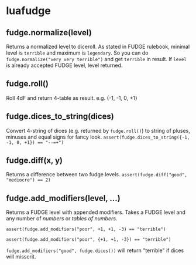 # luafudge

## fudge.normalize(level)
Returns a normalized level to diceroll. As stated in FUDGE rulebook,
minimal level is `terrible` and maximum is `legendary`. So you can do
`fudge.normalize("very very terrible")` and get `terrible` in result.
If `level` is already accepted FUDGE level, level returned.

## fudge.roll()
Roll 4dF and return 4-table as result. e.g. {-1, -1, 0, +1}

## fudge.dices_to_string(dices)
Convert 4-string of dices (e.g. returned by `fudge.roll()`) to
string of pluses, minuses and equal signs for fancy look.
`assert(fudge.dices_to_string({-1, -1, 0, +1}) == "--=+")`

## fudge.diff(x, y)
Returns a difference between two fudge levels.
`assert(fudge.diff("good", "mediocre") == 2)`

## fudge.add_modifiers(level, ...)
Returns a FUDGE level with appended modifiers. Takes a FUDGE level
and any number of *numbers* or *tables of numbers*.

`assert(fudge.add_modifiers("poor", +1, +1, -3) == "terrible")`

`assert(fudge.add_modifiers("poor", {+1, +1, -3}) == "terrible")`

`fudge.add_modifiers("good", fudge.dices())` will return "terrible"
if dices will misscrit.
